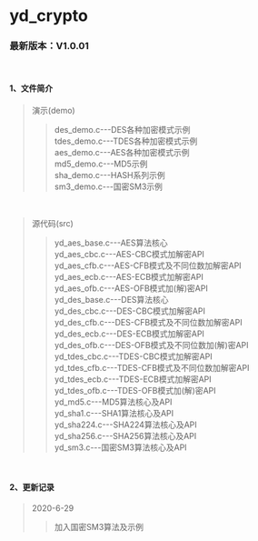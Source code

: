 # yd_crypto

### 最新版本：V1.0.01 <br>
</br>

#### 1、文件简介
>演示(demo)
>>des_demo.c---DES各种加密模式示例 <br>
>>tdes_demo.c---TDES各种加密模式示例 <br>
>>aes_demo.c---AES各种加密模式示例 <br>
>>md5_demo.c---MD5示例 <br>
>>sha_demo.c---HASH系列示例 <br>
>>sm3_demo.c---国密SM3示例 <br>
</br>

>源代码(src)
>>yd_aes_base.c---AES算法核心 <br>
>>yd_aes_cbc.c---AES-CBC模式加解密API <br>
>>yd_aes_cfb.c---AES-CFB模式及不同位数加解密API <br>
>>yd_aes_ecb.c---AES-ECB模式加解密API <br>
>>yd_aes_ofb.c---AES-OFB模式加(解)密API <br>
>>yd_des_base.c---DES算法核心 <br>
>>yd_des_cbc.c---DES-CBC模式加解密API <br>
>>yd_des_cfb.c---DES-CFB模式及不同位数加解密API <br>
>>yd_des_ecb.c---DES-ECB模式加解密API <br>
>>yd_des_ofb.c---DES-OFB模式及不同位数加(解)密API <br>
>>yd_tdes_cbc.c---TDES-CBC模式加解密API <br>
>>yd_tdes_cfb.c---TDES-CFB模式及不同位数加解密API <br>
>>yd_tdes_ecb.c---TDES-ECB模式加解密API <br>
>>yd_tdes_ofb.c---TDES-OFB模式加(解)密API <br>
>>yd_md5.c---MD5算法核心及API <br>
>>yd_sha1.c---SHA1算法核心及API <br>
>>yd_sha224.c---SHA224算法核心及API <br>
>>yd_sha256.c---SHA256算法核心及API <br>
>>yd_sm3.c---国密SM3算法核心及API <br>
</br>

#### 2、更新记录
>2020-6-29
>>加入国密SM3算法及示例 <br>
</br>

